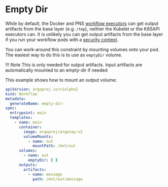 # Empty Dir

While by default, the Docker and PNS [workflow executors](workflow-executors.md) can get output artifacts from the base layer (e.g. `/tmp`), neither the Kubelet or the K8SAPI executors can. It is unlikely you can get output artifacts from the base layer if you run your workflow pods with a [security context](workflow-pod-security-context.md). 

You can work-around this constraint by mounting volumes onto your pod. The easiest way to do this is to use as `emptyDir` volume. 

!!! Note 
    This is only needed for output artifacts. Input artifacts are automatically mounted to an empty-dir if needed

This example shows how to mount an output volume: 

```yaml
apiVersion: argoproj.io/v1alpha1
kind: Workflow
metadata:
  generateName: empty-dir-
spec:
  entrypoint: main
  templates:
    - name: main
      container:
        image: argoproj/argosay:v2
        volumeMounts:
          - name: out
            mountPath: /mnt/out
      volumes:
        - name: out
          emptyDir: { }
      outputs:
        artifacts:
          - name: message
            path: /mnt/out/message

```
